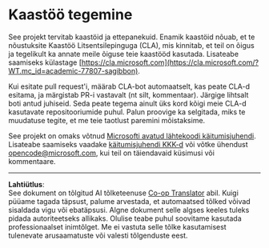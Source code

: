<!--
CO_OP_TRANSLATOR_METADATA:
{
  "original_hash": "777400e9f0336c7ee2f9a1200a88478f",
  "translation_date": "2025-10-11T11:36:32+00:00",
  "source_file": "CONTRIBUTING.md",
  "language_code": "et"
}
-->
# Kaastöö tegemine

See projekt tervitab kaastöid ja ettepanekuid. Enamik kaastöid nõuab, et te nõustuksite Kaastöö Litsentsilepinguga (CLA), mis kinnitab, et teil on õigus ja tegelikult ka annate meile õiguse teie kaastööd kasutada. Lisateabe saamiseks külastage [https://cla.microsoft.com](https://cla.microsoft.com/?WT.mc_id=academic-77807-sagibbon).

Kui esitate pull request'i, määrab CLA-bot automaatselt, kas peate CLA-d esitama, ja märgistab PR-i vastavalt (nt silt, kommentaar). Järgige lihtsalt boti antud juhiseid. Seda peate tegema ainult üks kord kõigi meie CLA-d kasutavate repositooriumide puhul. Palun proovige ka selgitada, miks te muudatuse tegite, et me teie taotlust paremini mõistaksime.

See projekt on omaks võtnud [Microsofti avatud lähtekoodi käitumisjuhendi](https://opensource.microsoft.com/codeofconduct/?WT.mc_id=academic-77807-sagibbon). Lisateabe saamiseks vaadake [käitumisjuhendi KKK-d](https://opensource.microsoft.com/codeofconduct/faq/?WT.mc_id=academic-77807-sagibbon) või võtke ühendust [opencode@microsoft.com](mailto:opencode@microsoft.com), kui teil on täiendavaid küsimusi või kommentaare.

---

**Lahtiütlus**:  
See dokument on tõlgitud AI tõlketeenuse [Co-op Translator](https://github.com/Azure/co-op-translator) abil. Kuigi püüame tagada täpsust, palume arvestada, et automaatsed tõlked võivad sisaldada vigu või ebatäpsusi. Algne dokument selle algses keeles tuleks pidada autoriteetseks allikaks. Olulise teabe puhul soovitame kasutada professionaalset inimtõlget. Me ei vastuta selle tõlke kasutamisest tulenevate arusaamatuste või valesti tõlgenduste eest.